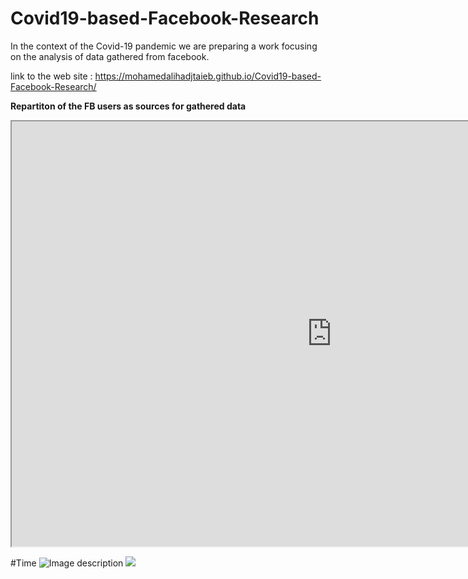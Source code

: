 # Covid19-based-Facebook-Research
In the context of the Covid-19 pandemic we are preparing a work focusing on the analysis  of data gathered from facebook.

link to the web site :  https://mohamedalihadjtaieb.github.io/Covid19-based-Facebook-Research/

<b>Repartiton of the FB users as sources for gathered data</b>

<iframe src="https://www.google.com/maps/d/u/0/embed?mid=1yioy-DZ-7ZX6kMLHMMKJpcHYlhLqbnZQ" width="1024" height="680"></iframe>

#Time
![Image description](https://user-images.githubusercontent.com/19282671/81487705-2f854400-9260-11ea-9f69-8f352e29f9a6.png)
<img src="https://user-images.githubusercontent.com/19282671/81487705-2f854400-9260-11ea-9f69-8f352e29f9a6.png">

